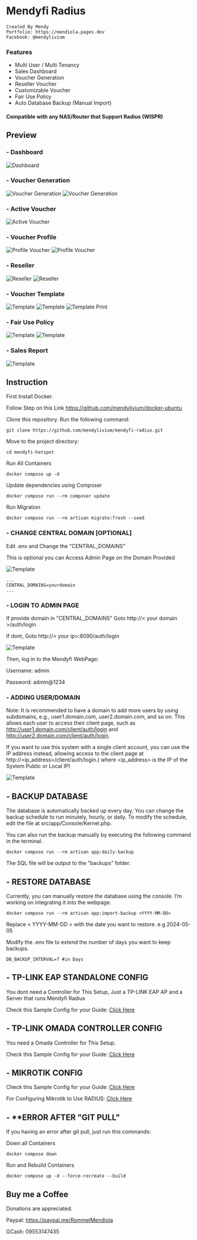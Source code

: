 # **Mendyfi Radius** #

    Created By Mendy
    Portfolio: https://mendiola.pages.dev
    Facebook: @mendylivium

### **Features**
- Multi User / Multi Tenancy
- Sales Dashboard
- Voucher Generation
- Reseller Voucher
- Customizable Voucher
- Fair Use Policy   
- Auto Database Backup (Manual Import)

#### **Compatible with any NAS/Router that Support Radius (WISPR)**

## **Preview**
### - **Dashboard**
![Dashboard](preview/dashboard.png)

### - **Voucher Generation**
![Voucher Generation](preview/generation.png)
![Voucher Generation](preview/generation-1.png)

### - **Active Voucher**
![Active Voucher](preview/active.png)

### - **Voucher Profile**
![Profile Voucher](preview/profile.png)
![Profile Voucher](preview/profile-1.png)

### - **Reseller**
![Reseller](preview/reseller.png)
![Reseller](preview/reseller-1.png)

### - **Voucher Template**
![Template](preview/template.png)
![Template](preview/template-1.png)
![Template Print](preview/print.png)

### - **Fair Use Policy**
![Template](preview/fup.png)
![Template](preview/fup-1.png)

### - **Sales Report**
![Template](preview/sales.png)

## **Instruction** ##

First Install Docker.

Follow Step on this Link
https://github.com/mendylivium/docker-ubuntu


Clone this repository. Run the following command:
```
git clone https://github.com/mendylivium/mendyfi-radius.git
```

Move to the project directory:
```
cd mendyfi-hotspot
```

Run All Containers
```
docker compose up -d
```


Update dependencies using Composer
```
docker compose run --rm composer update
```

Run Migration
```
docker compose run --rm artisan migrate:fresh --seed
```

### - **CHANGE CENTRAL DOMAIN [OPTIONAL]**

Edit .env and Change the "CENTRAL_DOMAINS"

This is optional you can Access Admin Page on the Domain Provided

![Template](preview/central_domains.png)

```
...
CENTRAL_DOMAINS=yourdomain
...
```

### - **LOGIN TO ADMIN PAGE**
If provide domain in "CENTRAL_DOMAINS"
Goto http://< your domain >/auth/login

If dont,
Goto http://< your ip>:8090/auth/login

![Template](preview/admin_login.png)

Then, log in to the Mendyfi WebPage:

Username: admin

Password: admin@1234

### - **ADDING USER/DOMAIN**

Note: It is recommended to have a domain to add more users by using subdomains, e.g., user1.domain.com, user2.domain.com, and so on. This allows each user to access their client page, such as http://user1.domain.com/client/auth/login and http://user2.domain.com/client/auth/login.

If you want to use this system with a single client account, you can use the IP address instead, allowing access to the client page at http://<ip_address>/client/auth/login.( where <ip_address> is the IP of the System Public or Local IP)

![Template](preview/admin_add_domain.png)

## - **BACKUP DATABASE**
The database is automatically backed up every day,
You can change the backup schedule to run minutely, hourly, or daily.
To modify the schedule, edit the file at src/app/Console/Kernel.php.

You can also run the backup manually by executing the following command in the terminal.
```
docker compose run --rm artisan app:daily-backup
```

The SQL file will be output to the "backups" folder.
## - **RESTORE DATABASE**

Currently, you can manually restore the database using the console. I’m working on integrating it into the webpage.

```
docker compose run --rm artisan app:import-backup <YYYY-MM-DD>
```
Replace < YYYY-MM-DD > with the date you want to restore. e.g 2024-05-05

Modify the .env file to extend the number of days you want to keep backups.
```
DB_BACKUP_INTERVAL=7 #in Days
```

## - **TP-LINK EAP STANDALONE CONFIG**

You dont need a Controller for This Setup, Just a TP-LINK EAP AP and a Server that runs Mendyfi Radius

Check this Sample Config for your Guide: [Click Here](preview/tp-link.pdf)

## - **TP-LINK OMADA CONTROLLER CONFIG**

You need a Omada Controller for This Setup.

Check this Sample Config for your Guide: [Click Here](preview/omada.pdf)

## - **MIKROTIK CONFIG**

Check this Sample Config for your Guide: [Click Here](preview/mikrotik.pdf)

For Configuring Mikrotik to Use RADIUS: [Click Here](https://youtu.be/rgbyYfFOg6o?t=374)

## - **ERROR AFTER "GIT PULL"
If you having an error after git pull, just run this commands:

Down all Containers

```
docker compose down
```

Run and Rebuild Containers
```
docker compose up -d --force-recreate --build
```

## Buy me a Coffee

Donations are appreciated.

Paypal: https://paypal.me/RommelMendiola

GCash: 09553147435


